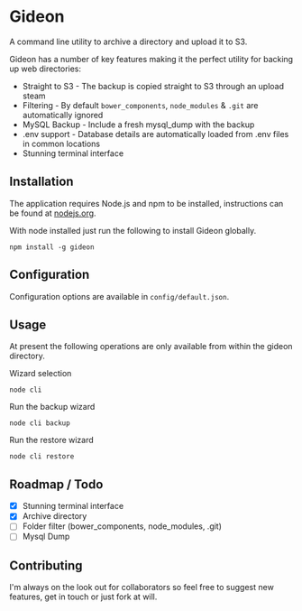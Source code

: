 # Gideon

A command line utility to archive a directory and upload it to S3.

Gideon has a number of key features making it the perfect utility for backing up web directories:

- Straight to S3 - The backup is copied straight to S3 through an upload steam
- Filtering - By default `bower_components`, `node_modules` & `.git` are automatically ignored
- MySQL Backup - Include a fresh mysql_dump with the backup
- .env support - Database details are automatically loaded from .env files in common locations
- Stunning terminal interface

## Installation

The application requires Node.js and npm to be installed, instructions can be found at [nodejs.org](http://nodejs.org/).

With node installed just run the following to install Gideon globally.

```
npm install -g gideon
```
## Configuration

Configuration options are available in `config/default.json`.

## Usage

At present the following operations are only available from within the gideon directory.

Wizard selection
```
node cli
```

Run the backup wizard
```
node cli backup
```

Run the restore wizard
```
node cli restore
```

## Roadmap / Todo

- [x] Stunning terminal interface
- [x] Archive directory
- [ ] Folder filter (bower_components, node_modules, .git)
- [ ] Mysql Dump

## Contributing

I'm always on the look out for collaborators so feel free to suggest new features, get in touch or just fork at will.

